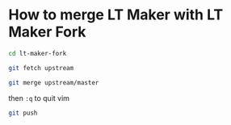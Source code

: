 # How to merge LT Maker with LT Maker Fork

```bash
cd lt-maker-fork
```

```bash
git fetch upstream
```

```bash
git merge upstream/master
```

then `:q` to quit vim

```bash
git push
```
